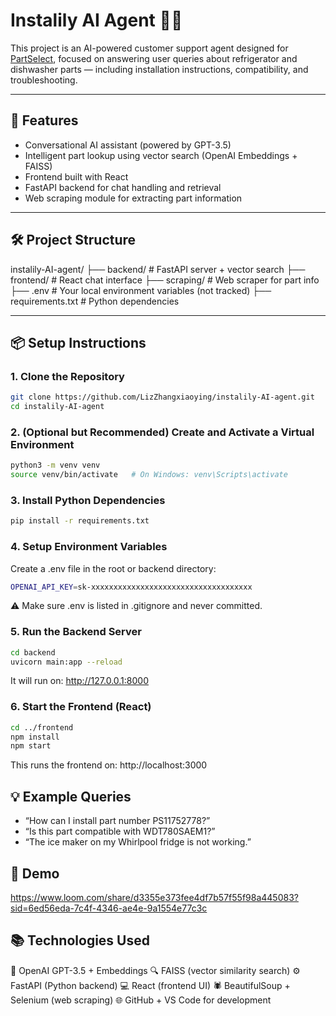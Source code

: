 # Instalily AI Agent 🧠🔧

This project is an AI-powered customer support agent designed for [PartSelect](https://www.partselect.com), focused on answering user queries about refrigerator and dishwasher parts — including installation instructions, compatibility, and troubleshooting.

---

## 🚀 Features

- Conversational AI assistant (powered by GPT-3.5)
- Intelligent part lookup using vector search (OpenAI Embeddings + FAISS)
- Frontend built with React
- FastAPI backend for chat handling and retrieval
- Web scraping module for extracting part information

---

## 🛠️ Project Structure

instalily-AI-agent/
├── backend/ # FastAPI server + vector search
├── frontend/ # React chat interface
├── scraping/ # Web scraper for part info
├── .env # Your local environment variables (not tracked)
├── requirements.txt # Python dependencies



---

## 📦 Setup Instructions

### 1. Clone the Repository

```bash
git clone https://github.com/LizZhangxiaoying/instalily-AI-agent.git
cd instalily-AI-agent
```

### 2. (Optional but Recommended) Create and Activate a Virtual Environment

```bash
python3 -m venv venv
source venv/bin/activate   # On Windows: venv\Scripts\activate
```
### 3. Install Python Dependencies

```bash
pip install -r requirements.txt
```
### 4. Setup Environment Variables
Create a .env file in the root or backend directory:
```bash
OPENAI_API_KEY=sk-xxxxxxxxxxxxxxxxxxxxxxxxxxxxxxxxxxxx
```
⚠️ Make sure .env is listed in .gitignore and never committed.

### 5. Run the Backend Server
```bash
cd backend
uvicorn main:app --reload
```
It will run on: http://127.0.0.1:8000

### 6. Start the Frontend (React)
```bash
cd ../frontend
npm install
npm start
```
This runs the frontend on: http://localhost:3000

## 💡 Example Queries
- “How can I install part number PS11752778?”
- “Is this part compatible with WDT780SAEM1?”
- “The ice maker on my Whirlpool fridge is not working.”
  
## 🧪 Demo
https://www.loom.com/share/d3355e373fee4df7b57f55f98a445083?sid=6ed56eda-7c4f-4346-ae4e-9a1554e77c3c

## 📚 Technologies Used
🧠 OpenAI GPT-3.5 + Embeddings
🔍 FAISS (vector similarity search)
⚙️ FastAPI (Python backend)
💻 React (frontend UI)
🕷️ BeautifulSoup + Selenium (web scraping)
🌐 GitHub + VS Code for development








